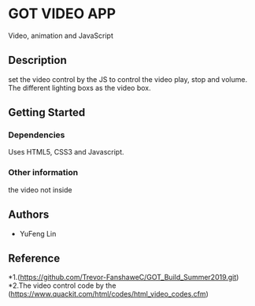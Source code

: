 # GOT VIDEO APP
Video, animation and JavaScript

## Description
set the video  control by the JS to control the video play, stop and volume. The different lighting boxs as the video box.
## Getting Started

### Dependencies
Uses HTML5, CSS3 and Javascript. 

### Other information
the video not inside 

## Authors
* YuFeng Lin 

## Reference 
*1.(https://github.com/Trevor-FanshaweC/GOT_Build_Summer2019.git)
*2.The  video control code by the (https://www.quackit.com/html/codes/html_video_codes.cfm)
